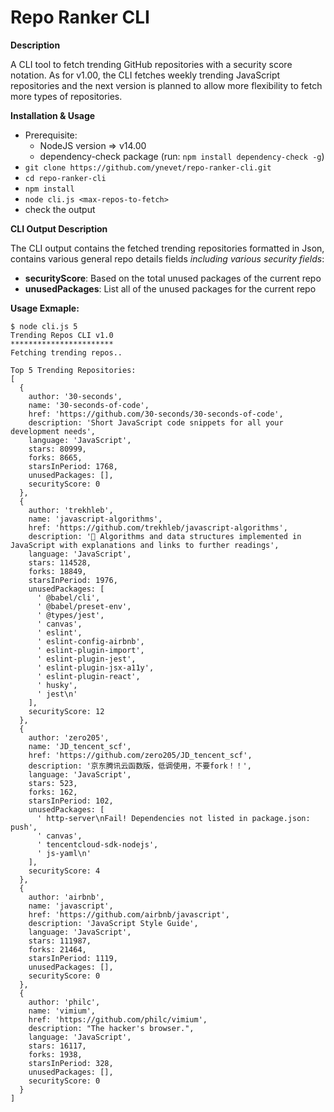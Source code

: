 # Repo Ranker CLI
**Description**

A CLI tool to fetch trending GitHub repositories with a security score notation. As for v1.00, the CLI fetches weekly trending JavaScript repositories and the next version is planned to allow more flexibility to fetch more types of repositories.

**Installation & Usage**
 - Prerequisite:
   - NodeJS version => v14.00
   - dependency-check package (run: `npm install dependency-check -g`)
 - `git clone https://github.com/ynevet/repo-ranker-cli.git`
 - `cd repo-ranker-cli`
 - `npm install`
 - `node cli.js <max-repos-to-fetch>`
 - check the output

**CLI Output Description**

The CLI output contains the fetched trending repositories formatted in Json, contains various general repo details fields *including various security fields*:
- **securityScore**: Based on the total unused packages of the current repo
- **unusedPackages**: List all of the unused packages for the current repo

  
 **Usage Exmaple:**
```console
$ node cli.js 5 
Trending Repos CLI v1.0
***********************
Fetching trending repos..

Top 5 Trending Repositories:
[
  {
    author: '30-seconds',
    name: '30-seconds-of-code',
    href: 'https://github.com/30-seconds/30-seconds-of-code',
    description: 'Short JavaScript code snippets for all your development needs',
    language: 'JavaScript',
    stars: 80999,
    forks: 8665,
    starsInPeriod: 1768,
    unusedPackages: [],
    securityScore: 0
  },
  {
    author: 'trekhleb',
    name: 'javascript-algorithms',
    href: 'https://github.com/trekhleb/javascript-algorithms',
    description: '📝 Algorithms and data structures implemented in JavaScript with explanations and links to further readings',
    language: 'JavaScript',
    stars: 114528,
    forks: 18849,
    starsInPeriod: 1976,
    unusedPackages: [
      ' @babel/cli',
      ' @babel/preset-env',
      ' @types/jest',
      ' canvas',
      ' eslint',
      ' eslint-config-airbnb',
      ' eslint-plugin-import',
      ' eslint-plugin-jest',
      ' eslint-plugin-jsx-a11y',
      ' eslint-plugin-react',
      ' husky',
      ' jest\n'
    ],
    securityScore: 12
  },
  {
    author: 'zero205',
    name: 'JD_tencent_scf',
    href: 'https://github.com/zero205/JD_tencent_scf',
    description: '京东腾讯云函数版，低调使用，不要fork！！',
    language: 'JavaScript',
    stars: 523,
    forks: 162,
    starsInPeriod: 102,
    unusedPackages: [
      ' http-server\nFail! Dependencies not listed in package.json: push',
      ' canvas',
      ' tencentcloud-sdk-nodejs',
      ' js-yaml\n'
    ],
    securityScore: 4
  },
  {
    author: 'airbnb',
    name: 'javascript',
    href: 'https://github.com/airbnb/javascript',
    description: 'JavaScript Style Guide',
    language: 'JavaScript',
    stars: 111987,
    forks: 21464,
    starsInPeriod: 1119,
    unusedPackages: [],
    securityScore: 0
  },
  {
    author: 'philc',
    name: 'vimium',
    href: 'https://github.com/philc/vimium',
    description: "The hacker's browser.",
    language: 'JavaScript',
    stars: 16117,
    forks: 1938,
    starsInPeriod: 328,
    unusedPackages: [],
    securityScore: 0
  }
]
```
